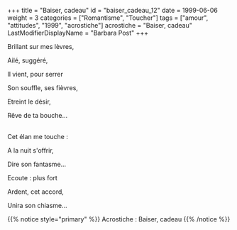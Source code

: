 +++
title = "Baiser, cadeau"
id = "baiser_cadeau_12"
date = 1999-06-06
weight = 3
categories = ["Romantisme", "Toucher"]
tags = ["amour", "attitudes", "1999", "acrostiche"]
acrostiche = "Baiser, cadeau"
LastModifierDisplayName = "Barbara Post"
+++

Brillant sur mes lèvres,

Ailé, suggéré,

Il vient, pour serrer

Son souffle, ses fièvres,

Etreint le désir,

Rêve de ta bouche...

 \
Cet élan me touche :

A la nuit s'offrir,

Dire son fantasme...

Ecoute : plus fort

Ardent, cet accord,

Unira son chiasme...

{{% notice style="primary" %}}
Acrostiche : Baiser, cadeau
{{% /notice %}}
